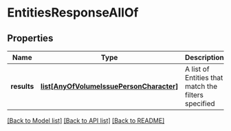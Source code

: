 # EntitiesResponseAllOf

## Properties
Name | Type | Description | Notes
------------ | ------------- | ------------- | -------------
**results** | [**list[AnyOfVolumeIssuePersonCharacter]**](AnyOfVolumeIssuePersonCharacter.md) | A list of Entities that match the filters specified | [optional] 

[[Back to Model list]](../README.md#documentation-for-models) [[Back to API list]](../README.md#documentation-for-api-endpoints) [[Back to README]](../README.md)


